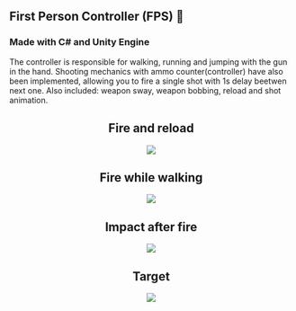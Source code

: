 ## First Person Controller (FPS) :gun:
### Made with C# and Unity Engine

The controller is responsible for walking, running and jumping with the gun in the hand. Shooting mechanics with ammo counter(controller) have also been implemented, allowing you to fire a single shot with 1s delay beetwen next one. 
Also included: weapon sway, weapon bobbing, reload and shot animation.


<h2 align="center">Fire and reload</h2>
<p align="center">
  <img src="Image/fire.gif"/>
</p>

<h2 align="center">Fire while walking</h2>
<p align="center">
  <img src="Image/walk_fire.gif"/>
</p>

<h2 align="center">Impact after fire</h2>
<p align="center">
  <img src="Image/impact.gif"/>
</p>

<h2 align="center">Target</h2>
<p align="center">
  <img src="Image/target.gif"/>
</p>


